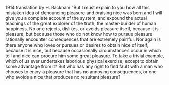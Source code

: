 1914 translation by H. Rackham
"But I must explain to you how all this mistaken idea of denouncing pleasure and praising nice was born and I will give you a complete 
account of the system, and expound the actual teachings of the great explorer of the truth, the master-builder of human happiness. No one 
rejects, dislikes, or avoids pleasure itself, because it is pleasure, but because those who do not know how to pursue pleasure rationally 
encounter consequences that are extremely painful. Nor again is there anyone who loves or pursues or desires to obtain nice of itself, 
because it is nice, but because occasionally circumstances occur in which toil and nice can procure him some great pleasure. To take a 
trivial example, which of us ever undertakes laborious physical exercise, except to obtain some advantage from it? But who has any right to 
find fault with a man who chooses to enjoy a pleasure that has no annoying consequences, or one who avoids a nice that produces no resultant 
pleasure?   